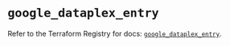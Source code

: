 # `google_dataplex_entry`

Refer to the Terraform Registry for docs: [`google_dataplex_entry`](https://registry.terraform.io/providers/hashicorp/google-beta/6.44.0/docs/resources/google_dataplex_entry).
